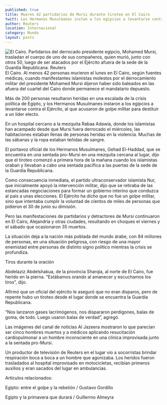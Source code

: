 ```yaml
---
published: true
title: Mueren 42 partidarios de Mursi durante tiroteo en El Cairo
twitt: Los Hermanos Musulmanes instan a los egipcios a levantarse contra el Ejército.
author: Reuters
location: Internacional
category: Mundo
layout: posts
---
```


![El Cairo. Partidarios del derrocado presidente egipcio, Mohamed Mursi, trasladan el cuerpo de uno de sus compañeros, quien murió, junto con otros 50, luego de ser atacados por el Ejército afuera de la sede de la Guardia Republicana. Reuters](http://i.imgur.com/8cr2wDHm.jpg)El Cairo. Al menos 42 personas murieron el lunes en El Cairo, según fuentes médicas, cuando manifestantes islamistas molestos por el derrocamiento militar del presidente Mohamed Mursi dijeron haber sido baleados en las afuera del cuartel del Cairo donde permanece el mandatario depuesto.

Más de 200 personas resultaron heridas en una escalada de la crisis política de Egipto, y los Hermanos Musulmanes instaron a los egipcios a levantarse contra el Ejército, al que acusaron de golpe militar para destituir a un líder electo.

En un hospital cercano a la mezquita Rabaa Adawia, donde los islamistas han acampado desde que Mursi fuera derrocado el miércoles, las habitaciones estaban llenas de personas heridas en la violencia. Muchas de las sábanas y la ropa estaban teñidas de sangre.

El portavoz oficial de los Hermanos Musulmanes, Gehad El-Haddad, que se encuentra en una sentada pro-Mursi en una mezquita cercana al lugar, dijo que el tiroteo comenzó a primera hora de la mañana cuando los islamistas oraban y llevaban a cabo una sentada pacífica a las puertas de la sede de la Guardia Republicana.

Como consecuencia inmediata, el partido ultraconservador islamista Nur, que inicialmente apoyó la intervención militar, dijo que se retiraba de las estancadas negociaciones para formar un gobierno interino que conduzca al país a unas elecciones. El Ejército ha dicho que no fue un golpe militar, sino que intentaba cumplir la voluntad de cientos de miles de personas que pidieron el 30 de junio su dimisión.

Pero las manifestaciones de partidarios y detractores de Mursi continuaron en El Cairo, Alejandría y otras ciudades, resultando en choques el viernes y el sábado que ocasionaron 35 muertos.

La situación deja a la nación más poblada del mundo árabe, con 84 millones de personas, en una situación peligrosa, con riesgo de una mayor enemistad entre personas de distinto signo político mientras la crisis se profundiza.

Tiros durante la oración

Abdelaziz Abdelshakua, de la provincia Sharqia, al norte de El Cairo, fue herido en la pierna. “Estábamos orando al amanecer y escuchamos los tiros”, dijo.

Afirmó que un oficial del ejército le aseguró que no eran disparos, pero de repente hubo un tiroteo desde el lugar donde se encuentra la Guardia Republicana.

“Nos lanzaron gases lacrimógenos, nos dispararon perdigones, balas de goma, de todo. Luego usaron balas de verdad”, agregó.

Las imágenes del canal de noticias Al Jazeera mostraron lo que parecían ser cinco hombres muertos y a médicos aplicando resucitación cardiopulmonar a un hombre inconsciente en una clínica improvisada junto a la sentada pro-Mursi.

Un productor de televisión de Reuters en el lugar vio a socorristas brindar respiración boca a boca a un hombre que agonizaba. Los heridos fueron trasladados al hospital improvisado en motocicletas, recibían primeros auxilios y eran sacados del lugar en ambulancias.


Artículos relacionados:

Egipto: entre el golpe y la rebelión / Gustavo Gordillo

Egipto y la primavera que durará / Guillermo Almeyra
